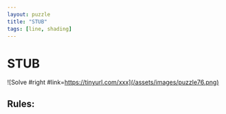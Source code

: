 ```yaml
---
layout: puzzle
title: "STUB"
tags: [line, shading]
---
```


# STUB

![Solve #right #link=https://tinyurl.com/xxx](/assets/images/puzzle76.png)

## Rules:
